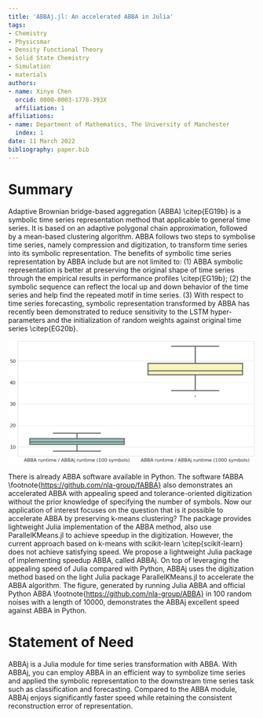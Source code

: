```yaml
---
title: 'ABBAj.jl: An accelerated ABBA in Julia'
tags:
- Chemistry
- Physicsmar
- Density Functional Theory
- Solid State Chemistry
- Simulation
- materials
authors:
- name: Xinye Chen
  orcid: 0000-0003-1778-393X
  affiliation: 1
affiliations:
- name: Department of Mathematics, The University of Manchester
  index: 1
date: 11 March 2022
bibliography: paper.bib
---
```


# Summary

Adaptive Brownian bridge-based aggregation (ABBA) \citep{EG19b} is a symbolic time series representation method that applicable to general time series. It is based on an adaptive polygonal chain approximation, followed by a mean-based clustering algorithm.  ABBA follows two steps to symbolise time series, namely compression and digitization, to transform time series into its symbolic representation. The benefits of symbolic time series representation by ABBA include but are not limited to: (1) ABBA symbolic representation is better at preserving the original shape of time series through the empirical results in performance profiles \citep{EG19b}; (2) the symbolic sequence can reflect the local up and down behavior of the time series and help find the repeated motif in time series. (3) With respect to time series forecasting, symbolic representation transformed by ABBA has recently been demonstrated to reduce sensitivity to the LSTM hyper-parameters and the initialization of random weights against original time series \citep{EG20b}.  


![Speed comparison of Julia ABBA and Python ABBA.\label{fig:comsort_center}](BOXPLOT.png)



There is already ABBA software available in Python. The software fABBA \footnote{https://github.com/nla-group/fABBA} also demonstrates an accelerated ABBA with appealing speed and tolerance-oriented digitization without the prior knowledge of specifying the number of symbols. Now our application of interest focuses on the question that is it possible to accelerate ABBA by preserving k-means clustering? The package provides lightweight Julia implementation of the ABBA method, also use ParallelKMeans.jl to achieve speedup in the digitization. However, the current approach based on k-means with scikit-learn \citep{scikit-learn} does not achieve satisfying speed. We propose a lightweight Julia package of implementing speedup ABBA, called ABBAj. On top of leveraging the appealing speed of Julia compared with Python, ABBAj uses the digitization method based on the light Julia package ParallelKMeans.jl to accelerate the ABBA algorithm. The figure, generated by running Julia ABBA and official Python ABBA \footnote{https://github.com/nla-group/ABBA} in 100 random noises with a length of 10000, demonstrates the ABBAj excellent speed against ABBA in Python. 


# Statement of Need
ABBAj is a Julia module for time series transformation with ABBA. With ABBAj, you can employ ABBA in an efficient way to symbolize time series and applied the symbolic representation to the downstream time series task such as classification and forecasting. Compared to the ABBA module, ABBAj enjoys significantly faster speed while retaining the consistent reconstruction error of representation.  



